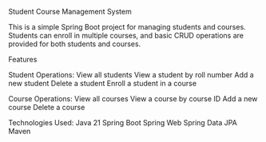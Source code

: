 Student Course Management System

This is a simple Spring Boot project for managing students and courses.
Students can enroll in multiple courses, and basic CRUD operations are provided for both students and courses.

Features

Student Operations:
View all students
View a student by roll number
Add a new student
Delete a student
Enroll a student in a course

Course Operations:
View all courses
View a course by course ID
Add a new course
Delete a course

Technologies Used:
Java 21
Spring Boot
Spring Web
Spring Data JPA 
Maven
